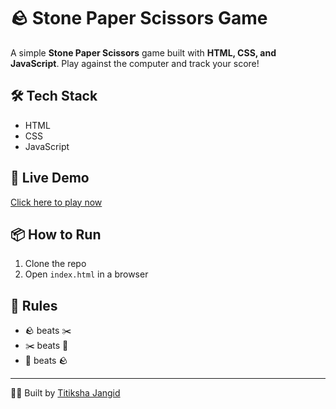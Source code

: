# 🪨 Stone Paper Scissors Game

A simple **Stone Paper Scissors** game built with **HTML, CSS, and JavaScript**. Play against the computer and track your score!


## 🛠 Tech Stack  
- HTML  
- CSS  
- JavaScript

## 🔗 Live Demo

[Click here to play now](https://titiksha95.github.io/Stone-Paper-Scissors/)  

## 📦 How to Run  
1. Clone the repo  
2. Open `index.html` in a browser

## 📄 Rules  
- 🪨 beats ✂️  
- ✂️ beats 📄  
- 📄 beats 🪨


---

👩‍💻 Built by [Titiksha Jangid](https://github.com/titiksha95)
